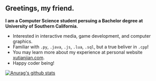 ## Greetings, my friend.

**I am a Computer Science student persuing a Bachelor degree at University of Southern California.**
- Interested in interactive media, game development, and computer graphics. 
- Familiar with `.py`, `.java`, `.js`, `.lua`, `.sql`, but a true beliver in `.cpp`!
- You may learn more about my experience at personal website [xutianjian.com](https://www.xutianjian.com).
- Happy coder being!

[![Anurag's github stats](https://github-readme-stats.vercel.app/api?username=FrostXTJ&count_private=true&show_icons=true)](https://github.com/anuraghazra/github-readme-stats)
